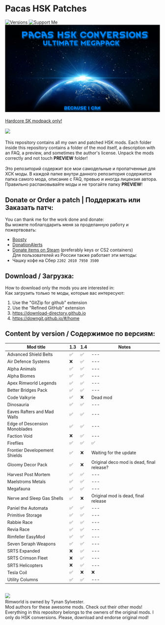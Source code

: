 # Pacas HSK Patches
![Versions](https://img.shields.io/badge/version-1.3%2C_1.4-blue?style=for-the-badge)
![Support Me](https://img.shields.io/badge/boosty-support_me-red?style=for-the-badge&logo=boosty&labelColor=grey&link=https%3A%2F%2Fboosty.to%2Fpacas)<br>
![Preview](/mod_preview.png?raw=true "Preview")<br><br>
[Hardcore SK modpack only!](https://github.com/skyarkhangel/Hardcore-SK/tree/development)
<br><br>
<img src="https://i.imgur.com/svEwA2k.png"><br><br>
This repository contains all my own and patched HSK mods. Each folder inside this repository contains a folder of the mod itself, a description with an FAQ, a preview, and sometimes the author's license. Unpack the mods correctly and not touch __PREVIEW__ folder!<br><br>
Это репозиторий содержит все мои самодельные и пропатченные для ХСК моды. В каждой папке внутри данного репозитория содержится папка самого мода, описание с FAQ, превью и иногда лицензия автора. Правильно распаковывайте моды и не трогайте папку __PREVIEW__!<br>

## Donate or Order a patch | Поддержать или Заказать патч:<br>
You can thank me for the work done and donate:<br>
Вы можете поблагодарить меня за проделанную работу и пожертвовать:<br>
- [Boosty](https://boosty.to/pacas)
- [DonationAlerts](https://www.donationalerts.com/r/pacas)
- [Donate items on Steam](https://steamcommunity.com/tradeoffer/new/?partner=93729960&token=dgWxX8tO) (preferably keys or CS2 containers)<br>
Для пользователей из России также работает эти методы:<br>
- Чашку кофе на Сбер `2202 2010 7950 3500`<br>

## Download / Загрузка:<br>
How to download only the mods you are interested in:<br>
Как загрузить только те моды, которые вас интересуют:<br>
1) Use the "GitZip for github" extension<br>
2) Use the "Refined GitHub" extension<br>
3) https://download-directory.github.io<br>
4) https://downgit.github.io/#/home<br>

## Content by version / Содержимое по версиям:<br>
| Mod title | 1.3 | 1.4 | Notes |
| --- | --- | --- | --- |
| Advanced Shield Belts | :white_check_mark: | :white_check_mark: | --- |
| Air Defence Systems | :x: | :white_check_mark: | --- |
| Alpha Animals | :white_check_mark: | :white_check_mark: | --- |
| Alpha Biomes | :white_check_mark: | :white_check_mark: | --- |
| Apex Rimworld Legends | :white_check_mark: | :white_check_mark: | --- |
| Better Bridges Pack | :white_check_mark: | :white_check_mark: | --- |
| Code Valkyrie | :white_check_mark: | :x: | Dead mod |
| Dinosauria | :white_check_mark: | :white_check_mark: | --- |
| Eaves Rafters and Mad Walls | :white_check_mark: | :white_check_mark: | --- |
| Edge of Descension Monoblades | :white_check_mark: | :white_check_mark: | --- |
| Faction Void | :x: | :white_check_mark: | --- |
| Fireflies | :white_check_mark: | :white_check_mark: | :white_check_mark: |
| Frontier Developement Shields | :white_check_mark: | :x: | Waiting for the update |
| Gloomy Decor Pack | :white_check_mark: | :x: | Original deco mod is dead, final release? |
| Harvest Post Mortem | :white_check_mark: | :white_check_mark: | --- |
| Maelstroms Metals | :white_check_mark: | :white_check_mark: | --- |
| Megafauna | :white_check_mark: | :white_check_mark: | --- |
| Nerve and Sleep Gas Shells | :white_check_mark: | :x: | Original mod is dead, final release |
| Paniel the Automata | :white_check_mark: | :white_check_mark: | --- |
| Primitive Storage | :white_check_mark: | :white_check_mark: | --- |
| Rabbie Race | :white_check_mark: | :white_check_mark: | --- |
| Revia Race | :white_check_mark: | :white_check_mark: | --- |
| Rimfeller EasyMod | :white_check_mark: | :white_check_mark: | --- |
| Seven Seraph Weapons | :white_check_mark: | :white_check_mark: | --- |
| SRTS Expanded | :x: | :white_check_mark: | --- |
| SRTS Crimson Fleet | :x: | :white_check_mark: | --- |
| SRTS Helicopters | :x: | :white_check_mark: | --- |
| Tesla Coil | :white_check_mark: | :x: | :x: |
| Utility Columns | :white_check_mark: | :white_check_mark: | --- |
<br>
<img src="https://i.imgur.com/fdngbbh.png"><br>
Rimworld is owned by Tynan Sylvester.<br>
Mod authors for these awesome mods. Check out their other mods!
Everything in this repository belongs to the owners of the original mods. I only do HSK conversions. Please, download and endorse original mod!